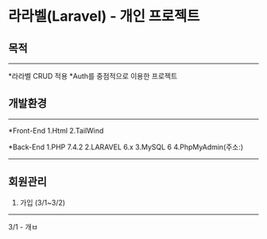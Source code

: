라라벨(Laravel) - 개인 프로젝트 
==================

## 목적
------------------
  *라라벨 CRUD 적용
  *Auth를 중점적으로 이용한 프로젝트

## 개발환경
-----------------
  *Front-End
    1.Html
    2.TailWind

  *Back-End
    1.PHP 7.4.2
    2.LARAVEL 6.x
    3.MySQL 6 
    4.PhpMyAdmin(주소:)

***

## 회원관리

1. 가입 (3/1~3/2)
---
3/1 - 개ㅂ
